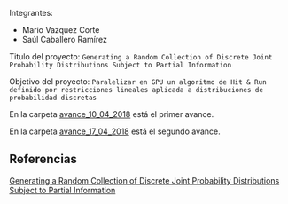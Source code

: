 Integrantes:

- Mario Vazquez Corte
- Saúl Caballero Ramírez

Titulo del proyecto: `Generating a Random Collection of Discrete Joint
Probability Distributions Subject to Partial Information`

Objetivo del proyecto: `Paralelizar en GPU un algoritmo de Hit & Run definido por restricciones lineales aplicada a distribuciones de probabilidad discretas`

En la carpeta [avance_10_04_2018](avance_10_04_2018) está el primer avance.

En la carpeta [avance_17_04_2018](avance_17_04_2018) está el segundo avance.

Referencias
---
[Generating a Random Collection of Discrete Joint Probability Distributions Subject to Partial Information](https://link.springer.com/article/10.1007/s11009-012-9292-9)
